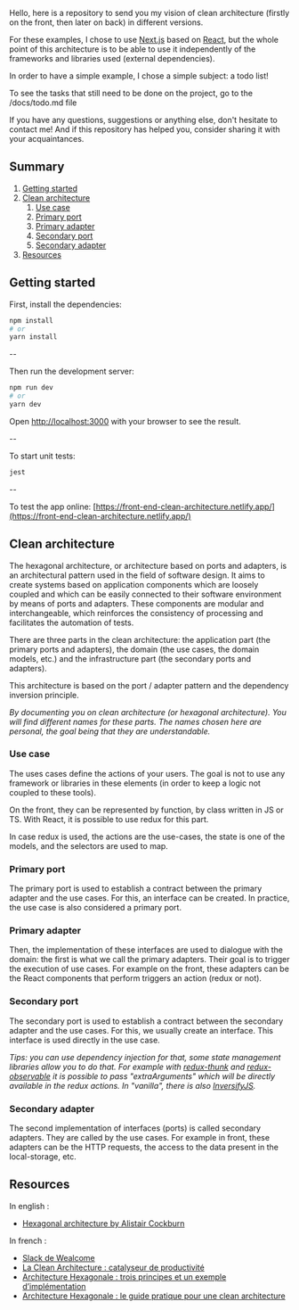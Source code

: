 Hello, here is a repository to send you my vision of clean architecture (firstly on the front, then later on back) in different versions.

For these examples, I chose to use [Next.js](https://nextjs.org/) based on [React](https://reactjs.org/), but the whole point of this architecture is to be able to use it independently of the frameworks and libraries used (external dependencies).

In order to have a simple example, I chose a simple subject: a todo list!

To see the tasks that still need to be done on the project, go to the /docs/todo.md file

If you have any questions, suggestions or anything else, don't hesitate to contact me!
And if this repository has helped you, consider sharing it with your acquaintances.

## Summary

1. [Getting started](#getting-started)
2. [Clean architecture](#clean-architecture)
    1. [Use case](#use-case)
    2. [Primary port](#primary-port)
    3. [Primary adapter](#primary-adapter)
    4. [Secondary port](#secondary-port)
    5. [Secondary adapter](#secondary-adapter)
3. [Resources](#resources)

## Getting started

First, install the dependencies:

```bash
npm install
# or
yarn install
```

--

Then run the development server:

```bash
npm run dev
# or
yarn dev
```

Open [http://localhost:3000](http://localhost:3000) with your browser to see the result.

--

To start unit tests:

```bash
jest
```

--

To test the app online:
[https://front-end-clean-architecture.netlify.app/](https://front-end-clean-architecture.netlify.app/)

## Clean architecture

The hexagonal architecture, or architecture based on ports and adapters, is an architectural pattern used in the field of software design. It aims to create systems based on application components which are loosely coupled and which can be easily connected to their software environment by means of ports and adapters. These components are modular and interchangeable, which reinforces the consistency of processing and facilitates the automation of tests.

There are three parts in the clean architecture: the application part (the primary ports and adapters), the domain (the use cases, the domain models, etc.) and the infrastructure part (the secondary ports and adapters).

This architecture is based on the port / adapter pattern and the dependency inversion principle.

_By documenting you on clean architecture (or hexagonal architecture). You will find different names for these parts. The names chosen here are personal, the goal being that they are understandable._

### Use case
The uses cases define the actions of your users. The goal is not to use any framework or libraries in these elements (in order to keep a logic not coupled to these tools).

On the front, they can be represented by function, by class written in JS or TS. With React, it is possible to use redux for this part.

In case redux is used, the actions are the use-cases, the state is one of the models, and the selectors are used to map.

### Primary port
The primary port is used to establish a contract between the primary adapter and the use cases. For this, an interface can be created. In practice, the use case is also considered a primary port.

### Primary adapter
Then, the implementation of these interfaces are used to dialogue with the domain: the first is what we call the primary adapters. Their goal is to trigger the execution of use cases. For example on the front, these adapters can be the React components that perform triggers an action (redux or not).

### Secondary port
The secondary port is used to establish a contract between the secondary adapter and the use cases. For this, we usually create an interface. This interface is used directly in the use case.

_Tips: you can use dependency injection for that, some state management libraries allow you to do that. For example with [redux-thunk](https://github.com/reduxjs/redux-thunk#injecting-a-custom-argument) and [redux-observable](https://redux-observable.js.org/docs/recipes/InjectingDependenciesIntoEpics.html) it is possible to pass "extraArguments" which will be directly available in the redux actions. In "vanilla", there is also [InversifyJS](https://github.com/inversify/InversifyJS)._

### Secondary adapter
The second implementation of interfaces (ports) is called secondary adapters. They are called by the use cases. For example in front, these adapters can be the HTTP requests, the access to the data present in the local-storage, etc.

## Resources
In english :
- [Hexagonal architecture by Alistair Cockburn](https://alistair.cockburn.us/hexagonal-architecture/)

In french :
- [Slack de Wealcome](https://wealcome.slack.com/)
- [La Clean Architecture : catalyseur de productivité](https://medium.com/@mickalwegerich/la-clean-architecture-catalyseur-de-productivit%C3%A9-68ff61aa38ff)
- [Architecture Hexagonale : trois principes et un exemple d’implémentation](https://blog.octo.com/architecture-hexagonale-trois-principes-et-un-exemple-dimplementation/)
- [Architecture Hexagonale : le guide pratique pour une clean architecture](https://beyondxscratch.com/fr/2018/09/11/architecture-hexagonale-le-guide-pratique-pour-une-clean-architecture/)
